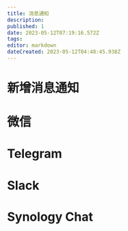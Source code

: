 ```yaml
---
title: 消息通知
description: 
published: 1
date: 2023-05-12T07:19:16.572Z
tags: 
editor: markdown
dateCreated: 2023-05-12T04:48:45.938Z
---
```


# 新增消息通知

# 微信

# Telegram

# Slack

# Synology Chat
